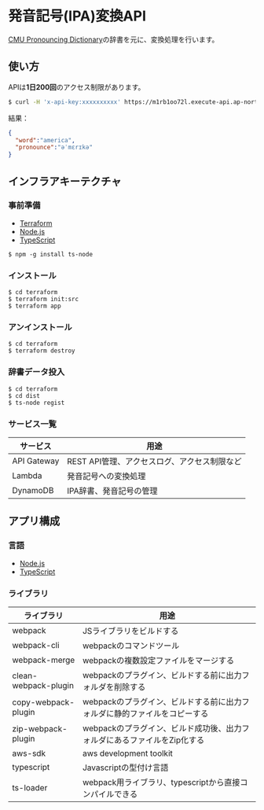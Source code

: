 # 発音記号(IPA)変換API
[CMU Pronouncing Dictionary](http://www.speech.cs.cmu.edu/cgi-bin/cmudict)の辞書を元に、変換処理を行います。

## 使い方
APIは**1日200回**のアクセス制限があります。

```sh
$ curl -H 'x-api-key:xxxxxxxxxx' https://m1rb1oo72l.execute-api.ap-northeast-1.amazonaws.com/v1?word=english
```

結果：
```json
{
  "word":"america",
  "pronounce":"əˈmɛrɪkə"
}
```

## インフラアキーテクチャ

### 事前準備
* [Terraform](https://www.terraform.io/)
* [Node.js](https://nodejs.org/ja/)
* [TypeScript](https://www.typescriptlang.org/)

```
$ npm -g install ts-node
```

### インストール
```
$ cd terraform
$ terraform init:src
$ terraform app
```

### アンインストール
```
$ cd terraform
$ terraform destroy
```

### 辞書データ投入
```
$ cd terraform
$ cd dist 
$ ts-node regist
```

### サービス一覧
|サービス|用途|
|---|---|
API Gateway | REST API管理、アクセスログ、アクセス制限など
Lambda | 発音記号への変換処理
DynamoDB | IPA辞書、発音記号の管理 

## アプリ構成

### 言語
* [Node.js](https://nodejs.org/ja/)
* [TypeScript](https://www.typescriptlang.org/)

### ライブラリ
|ライブラリ|用途|
|---|---|
webpack | JSライブラリをビルドする
webpack-cli | webpackのコマンドツール
webpack-merge | webpackの複数設定ファイルをマージする
clean-webpack-plugin| webpackのプラグイン、ビルドする前に出力フォルダを削除する
copy-webpack-plugin| webpackのプラグイン、ビルドする前に出力フォルダに静的ファイルをコピーする
zip-webpack-plugin | webpackのプラグイン、ビルド成功後、出力フォルダにあるファイルをZip化する
aws-sdk | aws development toolkit
typescript | Javascriptの型付け言語
ts-loader　| webpack用ライブラリ、typescriptから直接コンパイルできる

